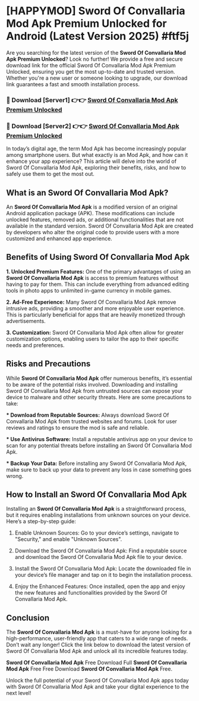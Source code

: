 # [HAPPYMOD] Sword Of Convallaria Mod Apk Premium Unlocked for Android (Latest Version 2025) #ftf5j

Are you searching for the latest version of the <strong>Sword Of Convallaria Mod Apk Premium Unlocked</strong>? Look no further! We provide a free and secure download link for the official Sword Of Convallaria Mod Apk Premium Unlocked, ensuring you get the most up-to-date and trusted version. Whether you're a new user or someone looking to upgrade, our download link guarantees a fast and smooth installation process.


<h3>🔴 Download [Server1] 👉👉 <a href="https://appsnew.pages.dev?q=Sword+Of+Convallaria+Mod+Apk">Sword Of Convallaria Mod Apk Premium Unlocked</a></h3>

<h3>🔴 Download [Server2] 👉👉 <a href="https://appsnew.pages.dev?q=Sword+Of+Convallaria+Mod+Apk">Sword Of Convallaria Mod Apk Premium Unlocked</a></h3>


In today’s digital age, the term Mod Apk has become increasingly popular among smartphone users. But what exactly is an Mod Apk, and how can it enhance your app experience? This article will delve into the world of Sword Of Convallaria Mod Apk, exploring their benefits, risks, and how to safely use them to get the most out.


<h2>What is an Sword Of Convallaria Mod Apk?</h2>

An <strong>Sword Of Convallaria Mod Apk</strong> is a modified version of an original Android application package (APK). These modifications can include unlocked features, removed ads, or additional functionalities that are not available in the standard version. Sword Of Convallaria Mod Apk are created by developers who alter the original code to provide users with a more customized and enhanced app experience.


<h2>Benefits of Using Sword Of Convallaria Mod Apk</h2>

<strong> 1. Unlocked Premium Features:</strong> One of the primary advantages of using an <strong>Sword Of Convallaria Mod Apk</strong> is access to premium features without having to pay for them. This can include everything from advanced editing tools in photo apps to unlimited in-game currency in mobile games.

<strong> 2. Ad-Free Experience:</strong> Many Sword Of Convallaria Mod Apk remove intrusive ads, providing a smoother and more enjoyable user experience. This is particularly beneficial for apps that are heavily monetized through advertisements.

<strong> 3. Customization:</strong> Sword Of Convallaria Mod Apk often allow for greater customization options, enabling users to tailor the app to their specific needs and preferences.


<h2>Risks and Precautions</h2>

While <strong>Sword Of Convallaria Mod Apk</strong> offer numerous benefits, it’s essential to be aware of the potential risks involved. Downloading and installing Sword Of Convallaria Mod Apk from untrusted sources can expose your device to malware and other security threats. Here are some precautions to take:

<strong> * Download from Reputable Sources:</strong> Always download Sword Of Convallaria Mod Apk from trusted websites and forums. Look for user reviews and ratings to ensure the mod is safe and reliable.

<strong> * Use Antivirus Software:</strong> Install a reputable antivirus app on your device to scan for any potential threats before installing an Sword Of Convallaria Mod Apk.

<strong> * Backup Your Data:</strong> Before installing any Sword Of Convallaria Mod Apk, make sure to back up your data to prevent any loss in case something goes wrong.


<h2>How to Install an Sword Of Convallaria Mod Apk</h2>

Installing an <strong>Sword Of Convallaria Mod Apk</strong> is a straightforward process, but it requires enabling installations from unknown sources on your device. Here’s a step-by-step guide:

 1. Enable Unknown Sources: Go to your device’s settings, navigate to "Security," and enable "Unknown Sources".

 2. Download the Sword Of Convallaria Mod Apk: Find a reputable source and download the Sword Of Convallaria Mod Apk file to your device.

 3. Install the Sword Of Convallaria Mod Apk: Locate the downloaded file in your device’s file manager and tap on it to begin the installation process.

 4. Enjoy the Enhanced Features: Once installed, open the app and enjoy the new features and functionalities provided by the Sword Of Convallaria Mod Apk.


<h2><strong>Conclusion</strong></h2>

The <strong>Sword Of Convallaria Mod Apk</strong> is a must-have for anyone looking for a high-performance, user-friendly app that caters to a wide range of needs. Don’t wait any longer! Click the link below to download the latest version of Sword Of Convallaria Mod Apk and unlock all its incredible features today.

<strong>Sword Of Convallaria Mod Apk</strong> Free Download Full <strong>Sword Of Convallaria Mod Apk</strong> Free Free Download <strong>Sword Of Convallaria Mod Apk</strong> Free.

Unlock the full potential of your Sword Of Convallaria Mod Apk apps today with Sword Of Convallaria Mod Apk and take your digital experience to the next level!